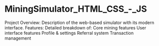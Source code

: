 # MiningSimulator_HTML_CSS_-_JS
Project Overview: Description of the web-based simulator with its modern interface. Features: Detailed breakdown of: Core mining features User interface features Profile &amp; settings Referral system Transaction management
